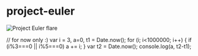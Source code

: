 project-euler
=============

![Project Euler flare](https://projecteuler.net/profile/Krym.png)

// for now only :)
var i = 3, a=0, t1 = Date.now();
for (i; i<1000000; i++) {
    if (i%3===0 || i%5===0)
        a += i;
}
var t2 = Date.now();
console.log(a, t2-t1);
